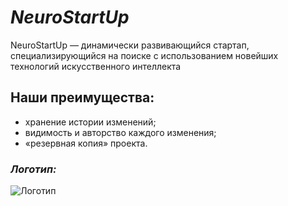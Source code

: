 # *NeuroStartUp*

NeuroStartUp — динамически развивающийся стартап, специализирующийся на поиске с использованием новейших технологий искусственного интеллекта

## Наши преимущества:

* хранение истории изменений;
* видимость и авторство каждого изменения;
* «резервная копия» проекта.

### *Логотип:*
![Логотип](https://camo.githubusercontent.com/c6727c717cad1e4820481abb87524f90782445c5/68747470733a2f2f692e696d6775722e636f6d2f495a4f525769492e706e67)
